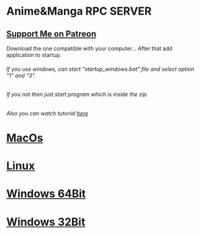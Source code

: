 # Anime&Manga RPC SERVER
## [Support Me on Patreon](patreon.com/Herom123)

Download the one compatible with your computer...
After that add application to startup.
###### If you use windows, can start "startup_windows.bat" file and select option "1" and "3".
###### If you not then just start program which is inside the zip.

###### Also you can watch tutorial [here]()

# [MacOs](https://raw.githubusercontent.com/Herom123/Anime-Manga_RPC_SERVER/main/macos.zip)
# [Linux](https://raw.githubusercontent.com/Herom123/Anime-Manga_RPC_SERVER/main/linux.zip)
# [Windows 64Bit](https://raw.githubusercontent.com/Herom123/Anime-Manga_RPC_SERVER/main/windows_64bit.zip)
# [Windows 32Bit](https://raw.githubusercontent.com/Herom123/Anime-Manga_RPC_SERVER/main/windows_32bit.zip)
